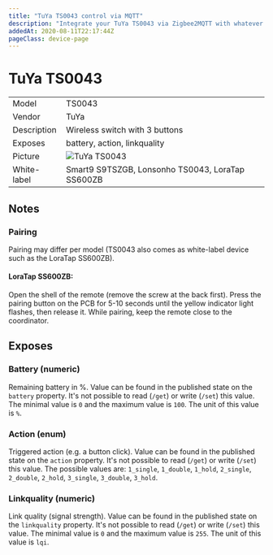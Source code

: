 ```yaml
---
title: "TuYa TS0043 control via MQTT"
description: "Integrate your TuYa TS0043 via Zigbee2MQTT with whatever smart home infrastructure you are using without the vendors bridge or gateway."
addedAt: 2020-08-11T22:17:44Z
pageClass: device-page
---
```


<!-- !!!! -->
<!-- ATTENTION: This file is auto-generated through docgen! -->
<!-- You can only edit the "Notes"-Section between the two comment lines "Notes BEGIN" and "Notes END". -->
<!-- Do not use h1 or h2 heading within "## Notes"-Section. -->
<!-- !!!! -->

# TuYa TS0043

|     |     |
|-----|-----|
| Model | TS0043  |
| Vendor  | TuYa  |
| Description | Wireless switch with 3 buttons |
| Exposes | battery, action, linkquality |
| Picture | ![TuYa TS0043](https://psi-4ward.github.io/zigbee2mqtt.io/images/devices/TS0043.jpg) |
| White-label | Smart9 S9TSZGB, Lonsonho TS0043, LoraTap SS600ZB |


<!-- Notes BEGIN: You can edit here. Add "## Notes" headline if not already present. -->
## Notes


### Pairing

Pairing may differ per model (TS0043 also comes as white-label device such as the LoraTap SS600ZB).

#### LoraTap SS600ZB:

Open the shell of the remote (remove the screw at the back first).
Press the pairing button on the PCB for 5-10 seconds until the yellow
indicator light flashes, then release it.
While pairing, keep the remote close to the coordinator.
<!-- Notes END: Do not edit below this line -->


## Exposes

### Battery (numeric)
Remaining battery in %.
Value can be found in the published state on the `battery` property.
It's not possible to read (`/get`) or write (`/set`) this value.
The minimal value is `0` and the maximum value is `100`.
The unit of this value is `%`.

### Action (enum)
Triggered action (e.g. a button click).
Value can be found in the published state on the `action` property.
It's not possible to read (`/get`) or write (`/set`) this value.
The possible values are: `1_single`, `1_double`, `1_hold`, `2_single`, `2_double`, `2_hold`, `3_single`, `3_double`, `3_hold`.

### Linkquality (numeric)
Link quality (signal strength).
Value can be found in the published state on the `linkquality` property.
It's not possible to read (`/get`) or write (`/set`) this value.
The minimal value is `0` and the maximum value is `255`.
The unit of this value is `lqi`.

